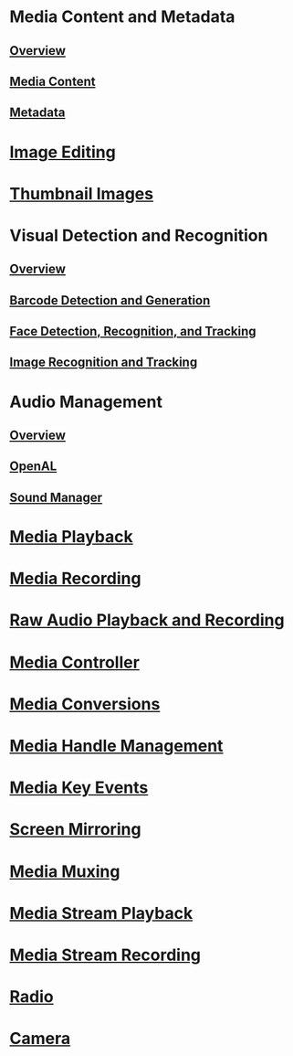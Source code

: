 # Media Content and Metadata
## [Overview](native/multimedia/media-content-metadata-n.md)
## [Media Content](native/multimedia/media-content-n.md)
## [Metadata](native/multimedia/metadata-n.md)
# [Image Editing](native/multimedia/image-edit-n.md)
# [Thumbnail Images](native/multimedia/thumbnail-images-n.md)
# Visual Detection and Recognition
## [Overview](native/multimedia/media-vision-n.md)
## [Barcode Detection and Generation](native/multimedia/image-barcode-n.md)
## [Face Detection, Recognition, and Tracking](native/multimedia/face-detection-n.md)
## [Image Recognition and Tracking](native/multimedia/image-recognition-n.md)
# Audio Management
## [Overview](native/multimedia/audio-n.md)
## [OpenAL](native/multimedia/openal-n.md)
## [Sound Manager](native/multimedia/sound-n.md)
# [Media Playback](native/multimedia/media-playback-n.md)
# [Media Recording](native/multimedia/media-recording-n.md)
# [Raw Audio Playback and Recording](native/multimedia/raw-audio-n.md)
# [Media Controller](native/multimedia/multimedia-controller-n.md)
# [Media Conversions](native/multimedia/media-conversions-n.md)
# [Media Handle Management](native/multimedia/media-handle-n.md)
# [Media Key Events](native/multimedia/media-key-n.md)
# [Screen Mirroring](native/multimedia/screen-mirroring-n.md)
# [Media Muxing](native/multimedia/media-muxing-n.md)
# [Media Stream Playback](native/multimedia/media-streams-n.md)
# [Media Stream Recording](native/multimedia/stream-recorder-n.md)
# [Radio](native/multimedia/radio-n.md)
# [Camera](native/multimedia/camera-n.md)
